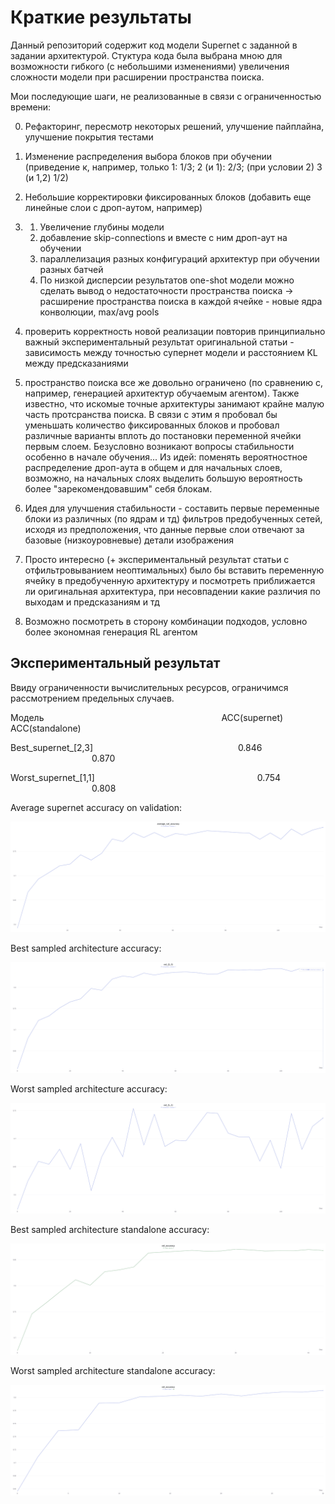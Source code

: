 # Краткие результаты

Данный репозиторий содержит код модели Supernet с заданной в задании архитектурой.
Стуктура кода была выбрана мною для возможности гибкого (с небольшими изменениями) увеличения сложности модели при расширении пространства поиска. 

Мои последующие шаги, не реализованные в связи с ограниченностью времени:

0. Рефакторинг, пересмотр некоторых решений, улучшение пайплайна, улучшение покрытия тестами
1. Изменение распределения выбора блоков при обучении (приведение к, например, только 1: 1/3; 2 (и 1): 2/3; (при условии 2) 3 (и 1,2) 1/2)
2. Небольшие корректировки фиксированных блоков (добавить еще линейные слои с дроп-аутом, например) 
3. 
   1. Увеличение глубины модели
   2. добавление skip-connections и вместе с ним дроп-аут на обучении
   3. параллелизация разных конфигураций архитектур при обучении разных батчей 
   4. По низкой дисперсии результатов one-shot модели можно сделать вывод о недостаточности пространства поиска -> расширение пространства поиска в каждой ячейке - новые ядра конволюции, max/avg pools


3. проверить корректность новой реализации повторив принципиально важный экспериментальный результат оригинальной статьи -  зависимость между точностью супернет модели и расстоянием KL между предсказаниями
4. пространство поиска все же довольно ограничено (по сравнению с, например, генерацией архитектур обучаемым агентом). 
Также известно, что искомые точные архитектуры занимают крайне малую часть протсранства поиска. В связи с этим я пробовал бы уменьшать количество фиксированных блоков и пробовал различные варианты вплоть до постановки переменной ячейки первым слоем. Безусловно возникают вопросы стабильности особенно в начале обучения... Из идей: поменять вероятностное распределение дроп-аута в общем и для начальных слоев, возможно, на начальных слоях выделить большую вероятность более "зарекомендовавшим" себя блокам. 
5. Идея для улучшения стабильности - составить первые переменные блоки из различных (по ядрам и тд) фильтров предобученных сетей, исходя из предположения, что данные первые слои отвечают за базовые (низкоуровневые) детали изображения
6. Просто интересно (+ экспериментальный результат статьи с отфильтровыванием неоптимальных) было бы вставить переменную ячейку в предобученную архитектуру и посмотреть приближается ли оригинальная архитектура, при несовпадении какие различия по выходам и предсказаниям и тд
7. Возможно посмотреть в сторону комбинации подходов, условно более экономная генерация RL агентом



## Экспериментальный результат 

Ввиду ограниченности вычислительных ресурсов, ограничимся рассмотрением предельных случаев. 

Модель &emsp;&emsp;&emsp;&emsp;&emsp;&emsp;&emsp;&emsp;&emsp;&emsp;&emsp;&emsp;&emsp;&emsp;&emsp;&emsp;&emsp;&emsp;&emsp;&emsp;ACC(supernet) &emsp;&emsp;&emsp;&emsp; ACC(standalone)

Best_supernet_[2,3] &emsp;&emsp;&emsp;&emsp;&emsp;&emsp;&emsp;&emsp;&emsp;&emsp;&emsp;&emsp;&emsp;&emsp;&emsp;&emsp; 0.846 &emsp;&emsp;&emsp;&emsp;&emsp;&emsp;&emsp;&emsp;&emsp; 0.870

Worst_supernet_[1,1] &emsp;&emsp;&emsp;&emsp;&emsp;&emsp;&emsp;&emsp;&emsp;&emsp;&emsp;&emsp;&emsp;&emsp;&emsp;&emsp;&emsp;&emsp; 0.754 &emsp;&emsp;&emsp;&emsp;&emsp;&emsp;&emsp;&emsp;&emsp; 0.808

Average supernet accuracy on validation:

![plot](./pics/Supernet-avg-val-accuracy.png)

Best sampled architecture accuracy:

![plot](./pics/Supernet-best-val-accuracy.png)

Worst sampled architecture accuracy:

![plot](./pics/Supernet-worst-val-accuracy.png)

Best sampled architecture standalone accuracy: 

![plot](./pics/Supernet-2-3-stand-alone-accuracy.png)

Worst sampled architecture standalone accuracy:

![plot](./pics/Supernet-1-1-stand-alone-accuracy.png)

